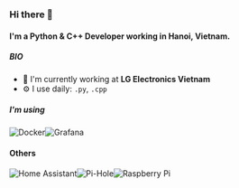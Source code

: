 ### Hi there 👋

#### I'm a Python & C++ Developer working in Hanoi, Vietnam.

##### BIO

- 🏢 I'm currently working at **LG Electronics Vietnam**
- ⚙️ I use daily: `.py`, `.cpp`

##### I'm using
![Docker](https://img.shields.io/badge/docker-%230db7ed.svg?style=for-the-badge&logo=docker&logoColor=white)![Grafana](https://img.shields.io/badge/grafana-%23F46800.svg?style=for-the-badge&logo=grafana&logoColor=white)

#### Others
![Home Assistant](https://img.shields.io/badge/home%20assistant-%2341BDF5.svg?style=for-the-badge&logo=home-assistant&logoColor=white)![Pi-Hole](https://img.shields.io/badge/pihole-%2396060C.svg?style=for-the-badge&logo=pi-hole&logoColor=white)![Raspberry Pi](https://img.shields.io/badge/-RaspberryPi-C51A4A?style=for-the-badge&logo=Raspberry-Pi)
